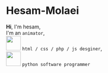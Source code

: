 # Hesam-Molaei
**Hi**, I'm hesam,  
I'm an `animator`, <br> <img src="https://cdn.jsdelivr.net/gh/devicons/devicon/icons/html5/html5-original.svg" width="40" height="40"/>
`html / css / php / js desginer`, <br> <img src="https://cdn.jsdelivr.net/gh/devicons/devicon/icons/python/python-original.svg" width="40" height="40"/>
`python software programmer`
